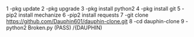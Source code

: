 1 -pkg update
2 -pkg upgrade
3 -pkg install python2
4 -pkg install git
5 -pip2 install mechanize
6 -pip2 install requests
7 -git clone https://github.com/Dauphin601/dauphin-clone.git
8 -cd dauphin-clone
9 -python2 Broken.py
(PASS) /{DAUPHIN)

